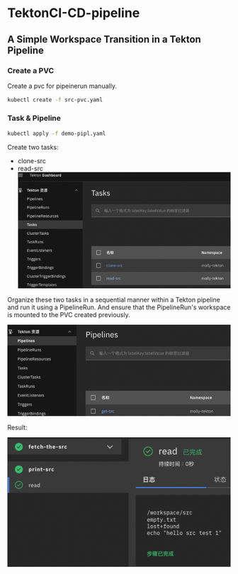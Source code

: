 # TektonCI-CD-pipeline

## A Simple Workspace Transition in a Tekton Pipeline

### Create a PVC 
Create a pvc for pipeinerun manually.
```bash
kubectl create -f src-pvc.yaml
```

### Task & Pipeline
```bash
kubectl apply -f demo-pipl.yaml
```

Create two tasks:
- clone-src
- read-src
![tasks](https://github.com/MollyH1391/TektonCI-CD-pipeline/blob/5ba6b38069199af71995e9e0763c89a4f1b20389/task-pipl-workspace-demo/GUI/tekton-tasks.png)

Organize these two tasks in a sequential manner within a Tekton pipeline and run it using a PipelineRun. And ensure that the PipelineRun's workspace is mounted to the PVC created previously.

![pipeline](https://github.com/MollyH1391/TektonCI-CD-pipeline/blob/5ba6b38069199af71995e9e0763c89a4f1b20389/task-pipl-workspace-demo/GUI/pipeline.png)

Result:

![pipeline-result](https://github.com/MollyH1391/TektonCI-CD-pipeline/blob/5ba6b38069199af71995e9e0763c89a4f1b20389/task-pipl-workspace-demo/GUI/pipeline-result.png)


